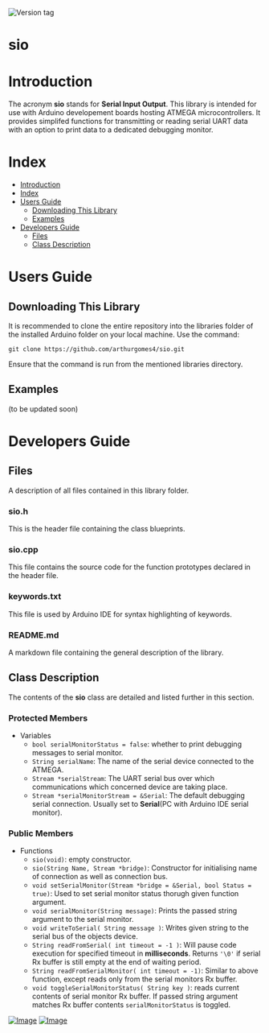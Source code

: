 ![Version tag](https://img.shields.io/badge/version-2.0.0-orange.svg)
# sio

# Introduction
The acronym **sio** stands for **Serial Input Output**. This library is intended for use with Arduino developement boards hosting ATMEGA microcontrollers. It provides simplifed functions for transmitting or reading serial UART data with an option to print data to a dedicated debugging monitor. 

# Index
- [Introduction](#introduction)
- [Index](#index)
- [Users Guide](#users-guide)
    - [Downloading This Library](#downloading-this-library)
    - [Examples](#examples)
- [Developers Guide](#developers-guide)
    - [Files](#files)
    - [Class Description](#class-description)

# Users Guide
## Downloading This Library
It is recommended to clone the entire repository into the  libraries folder of the installed Arduino folder  on your local machine. Use the command:
```
git clone https://github.com/arthurgomes4/sio.git
```
Ensure that the command is run from the mentioned libraries directory. 

## Examples
(to be updated soon)

# Developers Guide
## Files
A description of all files contained in this library folder.

### sio.h
This is the header file containing the class blueprints.

### sio.cpp
This file contains the source code for the function prototypes declared in the header file. 

### keywords.txt
This file is used by Arduino IDE for syntax highlighting of keywords.

### README.md
A markdown file containing the general description of the library.

## Class Description
The contents of the **sio** class are detailed and listed further in this section.

### Protected Members
- Variables
    - `bool serialMonitorStatus = false`: whether to print debugging messages to serial monitor.
    - `String serialName`: The name of the serial device connected to the ATMEGA.
    - `Stream *serialStream`: The UART serial bus over which communications which concerned device are taking place.
    - `Stream *serialMonitorStream = &Serial`: The default debugging serial connection. Usually set to **Serial**(PC with Arduino IDE serial monitor).

### Public Members
- Functions
    - `sio(void)`: empty constructor.
    - `sio(String Name, Stream *bridge)`: Constructor for initialising name of connection as well as connection bus.
    - `void setSerialMonitor(Stream *bridge = &Serial, bool Status = true)`: Used to set serial monitor status thorugh given function argument.
    - `void serialMonitor(String message)`: Prints the passed string argument to the serial monitor.
    - `void writeToSerial( String message )`: Writes given string to the serial bus of the objects device.
    - `String readFromSerial( int timeout = -1 )`: Will pause code execution for specified timeout in **milliseconds**. Returns ```'\0'``` if serial Rx buffer is still empty at the end of waiting period.
    - `String readFromSerialMonitor( int timeout = -1)`: Similar to above function, except reads only from the serial monitors Rx buffer.
    - `void toggleSerialMonitorStatus( String key )`: reads current contents of serial monitor Rx buffer. If passed string argument matches Rx buffer contents `serialMonitorStatus` is toggled.


[![Image](https://img.shields.io/badge/developed%20using-VSCode-green.svg)](https://code.visualstudio.com/)
[![Image](https://img.shields.io/badge/Developer-arthurgomes4-blue.svg)](https://github.com/arthurgomes4)

